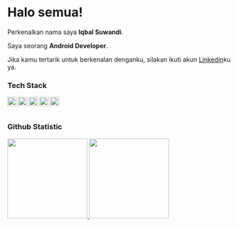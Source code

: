 # Halo semua! 

Perkenalkan nama saya **Iqbal Suwandi**.<br>

Saya seorang **Android Developer**.<br>

Jika kamu tertarik untuk berkenalan denganku, silakan ikuti akun [Linkedin]([https://www.linkedin.com/in/gilang-adhan/](https://www.linkedin.com/in/iqbal-zabitza-44a341226/)https://www.linkedin.com/in/iqbal-zabitza-44a341226/)ku ya.<br>
### Tech Stack
  <a href="#"><img align="left" alt="JavaScript" title="JavaScript" width="21px" src="https://upload.wikimedia.org/wikipedia/commons/9/99/Unofficial_JavaScript_logo_2.svg" /></a>
  <a href="https://nodejs.org/"><img align="left" alt="NodeJS" title="NodeJS" width="21px" src="https://seeklogo.com/images/N/nodejs-logo-FBE122E377-seeklogo.com.png" /></a>
  <a href="https://reactjs.org/"><img align="left" alt="React" title="React" width="21px" src="https://cdn.worldvectorlogo.com/logos/react-2.svg" /></a>
  <a href="https://kotlinlang.org/"><img align="left" alt="Hapi" title="Kotlin" width="21px" src="https://upload.wikimedia.org/wikipedia/commons/0/06/Kotlin_Icon.svg" /></a>
  <a href="https://developer.android.com/studio"><img align="left" alt="Next" title="Android Studio" width="21px" src="https://iconape.com/wp-content/files/fu/369254/svg/369254.svg" /></a>
  <br>
  <br>
### Github Statistic
<p align="left">
<a href="https://github.com/dimasmds">
  <img height="180em" src="https://github-readme-stats-eight-theta.vercel.app/api?username=dimasmds&show_icons=true&theme=algolia&include_all_commits=true&count_private=true"/>
  <img height="180em" src="https://github-readme-stats-eight-theta.vercel.app/api/top-langs/?username=dimasmds&layout=compact&langs_count=8&theme=algolia"/>
</a>
</p>
